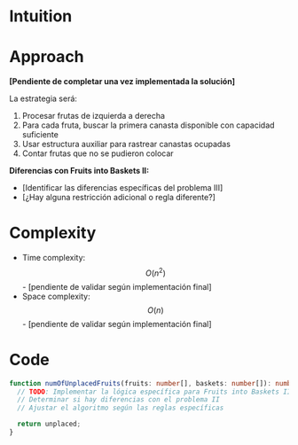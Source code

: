 # Intuition

<!-- Describe your first thoughts on how to solve this problem. -->

# Approach

<!-- Describe your approach to solving the problem. -->

**[Pendiente de completar una vez implementada la solución]**

La estrategia será:

1. Procesar frutas de izquierda a derecha
2. Para cada fruta, buscar la primera canasta disponible con capacidad suficiente
3. Usar estructura auxiliar para rastrear canastas ocupadas
4. Contar frutas que no se pudieron colocar

**Diferencias con Fruits into Baskets II:**

- [Identificar las diferencias específicas del problema III]
- [¿Hay alguna restricción adicional o regla diferente?]

# Complexity

- Time complexity: $$O(n^2)$$ - [pendiente de validar según implementación final]
- Space complexity: $$O(n)$$ - [pendiente de validar según implementación final]

# Code

```typescript []
function numOfUnplacedFruits(fruits: number[], baskets: number[]): number {
  // TODO: Implementar la lógica específica para Fruits into Baskets III
  // Determinar si hay diferencias con el problema II
  // Ajustar el algoritmo según las reglas específicas

  return unplaced;
}
```
